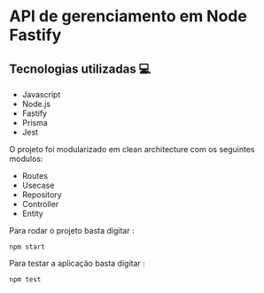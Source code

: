 # API de gerenciamento em Node Fastify

## Tecnologias utilizadas 💻

<ul>
  <li>Javascript</li>
  <li>Node.js</li>
  <li>Fastify</li>
  <li>Prisma</li>
  <li>Jest</li>
</ul>

O projeto foi modularizado em clean architecture com os seguintes modulos:

<ul>
  <li>Routes</li>
  <li>Usecase</li>
  <li>Repository</li>
  <li>Controller</li>
  <li>Entity</li>
</ul>

Para rodar o projeto basta digitar :
```
npm start
```

Para testar a aplicação basta digitar : 
```
npm test
```
